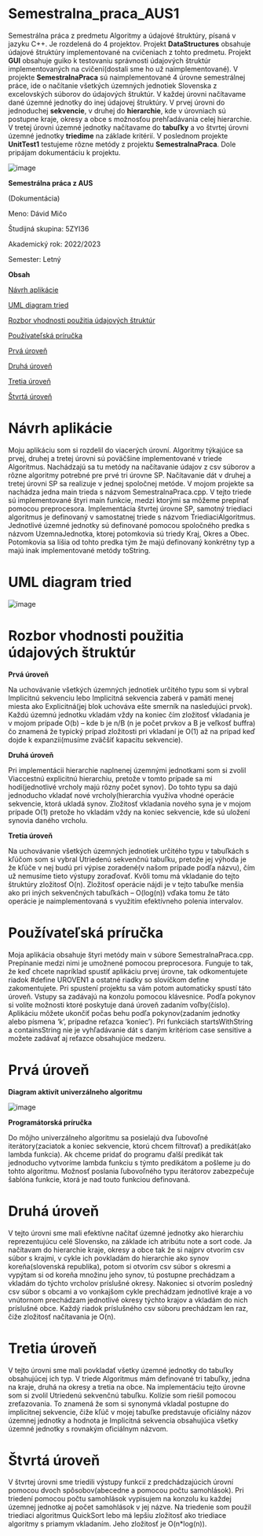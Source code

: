 # Semestralna_praca_AUS1

Semestrálna práca z predmetu Algoritmy a údajové štruktúry, písaná v jazyku C++. Je rozdelená do 4 projektov. Projekt **DataStructures** obsahuje údajové štruktúry implementované na cvičeniach z tohto predmetu. Projekt **GUI** obsahuje guiko k testovaniu správnosti údajových štruktúr implementovaných na cvičení(dostali sme ho už naimplementované). V projekte **SemestralnaPraca** sú naimplementované 4 úrovne semestrálnej práce, ide o načítanie všetkých územných jednotiek Slovenska z excelovských súborov do údajových štruktúr. V každej úrovni načítavame dané územné jednotky do inej údajovej štruktúry. V prvej úrovni do jednoduchej **sekvencie**, v druhej do **hierarchie**, kde v úrovniach sú postupne kraje, okresy a obce s možnosťou prehľadávania celej hierarchie. V tretej úrovni územné jednotky načítavame do **tabuľky** a vo štvrtej úrovni územné jednotky **triedime** na základe kritérií. V poslednom projekte **UnitTest1** testujeme rôzne metódy z projektu **SemestralnaPraca**. Dole pripájam dokumentáciu k projektu.

![image](https://github.com/Davone2564/AUS_Semestralna_praca/assets/45235000/fbac71cf-f3b4-4b3d-b1f4-536ed6ca09be)

**Semestrálna práca z AUS**

(Dokumentácia)

Meno: Dávid Mičo

Študijná skupina: 5ZYI36

Akademický rok: 2022/2023

Semester: Letný

**Obsah**

[Návrh aplikácie](#návrh-aplikácie)

[UML diagram tried](#uml-diagram-tried)

[Rozbor vhodnosti použitia údajových štruktúr](#rozbor-vhodnosti-použitia-údajových-štruktúr)

[Používateľská príručka](#používateľská-príručka)

[Prvá úroveň](#prvá-úroveň)

[Druhá úroveň](#druhá-úroveň)

[Tretia úroveň](#tretia-úroveň)

[Štvrtá úroveň](#štvrtá-úroveň)

# Návrh aplikácie

Moju aplikáciu som si rozdelil do viacerých úrovní. Algoritmy týkajúce sa prvej, druhej a tretej úrovni sú poväčšine implementované v triede Algoritmus. Nachádzajú sa tu metódy na načítavanie údajov z csv súborov a rôzne algoritmy potrebné pre prvé tri úrovne SP. Načítavanie dát v druhej a tretej úrovni SP sa realizuje v jednej spoločnej metóde. V mojom projekte sa nachádza jedna main trieda s názvom SemestralnaPraca.cpp. V tejto triede sú implementované štyri main funkcie, medzi ktorými sa môžeme prepínať pomocou preprocesora. Implementácia štvrtej úrovne SP, samotný triediaci algoritmus je definovaný v samostatnej triede s názvom TriediaciAlgoritmus. Jednotlivé územné jednotky sú definované pomocou spoločného predka s názvom UzemnaJednotka, ktorej potomkovia sú triedy Kraj, Okres a Obec. Potomkovia sa líšia od tohto predka tým že majú definovaný konkrétny typ a majú inak implementované metódy toString.

# UML diagram tried

![image](https://github.com/Davone2564/AUS_Semestralna_praca/assets/45235000/2f393662-6281-47bb-a933-31be525bf301)

# Rozbor vhodnosti použitia údajových štruktúr

**Prvá úroveň**

Na uchovávanie všetkých územných jednotiek určitého typu som si vybral Implicitnú sekvenciu lebo Implicitná sekvencia zaberá v pamäti menej miesta ako Explicitná(jej blok uchováva ešte smerník na nasledujúci prvok). Každú územnú jednotku vkladám vždy na koniec čím zložitosť vkladania je v mojom prípade O(b) – kde b je n/B (n je počet prvkov a B je veľkosť buffra) čo znamená že typický prípad zložitosti pri vkladaní je O(1) až na prípad keď dojde k expanzii(musíme zväčšiť kapacitu sekvencie).

**Druhá úroveň**

Pri implementácii hierarchie naplnenej územnými jednotkami som si zvolil Viaccestnú explicitnú hierarchiu, pretože v tomto prípade sa mi hodí(jednotlivé vrcholy majú rôzny počet synov). Do tohto typu sa dajú jednoducho vkladať nové vrcholy(hierarchia využíva vhodné operácie sekvencie, ktorá ukladá synov. Zložitosť vkladania nového syna je v mojom prípade O(1) pretože ho vkladám vždy na koniec sekvencie, kde sú uložení synovia daného vrcholu.

**Tretia úroveň**

Na uchovávanie všetkých územných jednotiek určitého typu v tabuľkách s kľúčom som si vybral Utriedenú sekvenčnú tabuľku, pretože jej výhoda je že kľúče v nej budú pri výpise zoradené(v našom prípade podľa názvu), čím už nemusíme tieto výstupy zoraďovať. Kvôli tomu má vkladanie do tejto štruktúry zložitosť O(n). Zložitosť operácie nájdi je v tejto tabuľke menšia ako pri iných sekvenčných tabuľkách – O(log(n)) vďaka tomu že táto operácie je naimplementovaná s využitím efektívneho polenia intervalov.

# Používateľská príručka

Moja aplikácia obsahuje štyri metódy main v súbore SemestralnaPraca.cpp. Prepínanie medzi nimi je umožnené pomocou preprocesora. Funguje to tak, že keď chcete napríklad spustiť aplikáciu prvej úrovne, tak odkomentujete riadok \#define UROVEN1 a ostatné riadky so slovíčkom define zakomentujete. Pri spustení projektu sa vám potom automaticky spustí táto úroveň. Vstupy sa zadávajú na konzolu pomocou klávesnice. Podľa pokynov si volíte možnosti ktoré poskytuje daná úroveň zadaním voľby(číslo). Aplikáciu môžete ukončiť počas behu podľa pokynov(zadaním jednotky alebo písmena ‘k’, prípadne reťazca ‘koniec’). Pri funkciách startsWithString a containsString nie je vyhľadávanie dát s daným kritériom case sensitive a možete zadávať aj reťazce obsahujúce medzeru.

# Prvá úroveň

**Diagram aktivít univerzálneho algoritmu**

![image](https://github.com/Davone2564/AUS_Semestralna_praca/assets/45235000/54e95b78-0deb-46d1-9c53-a8877d6f9b5f)

**Programátorská príručka**

Do môjho univerzálneho algoritmu sa posielajú dva ľubovoľné iterátory(zaciatok a koniec sekvencie, ktorú chcem filtrovať) a predikát(ako lambda funkcia). Ak chceme pridať do programu ďalší predikát tak jednoducho vytvoríme lambda funkciu s týmto predikátom a pošleme ju do tohto algoritmu. Možnosť poslania ľubovoľného typu iterátorov zabezpečuje šablóna funkcie, ktorá je nad touto funkciou definovaná.

# Druhá úroveň

V tejto úrovni sme mali efektívne načítať územné jednotky ako hierarchiu reprezentujúcu celé Slovensko, na základe ich atribútu note a sort code. Ja načítavam do hierarchie kraje, okresy a obce tak že si najprv otvorím csv súbor s krajmi, v cykle ich povkladám do hierarchie ako synov koreňa(slovenská republika), potom si otvorím csv súbor s okresmi a vypýtam si od koreňa množinu jeho synov, tú postupne prechádzam a vkladám do týchto vrcholov príslušné okresy. Nakoniec si otvorím posledný csv súbor s obcami a vo vonkajšom cykle prechádzam jednotlivé kraje a vo vnútornom prechádzam jednotlivé okresy týchto krajov a vkladám do nich príslušné obce. Každý riadok príslušného csv súboru prechádzam len raz, čiže zložitosť načítavania je O(n).

# Tretia úroveň

V tejto úrovni sme mali povkladať všetky územné jednotky do tabuľky obsahujúcej ich typ. V triede Algoritmus mám definované tri tabuľky, jedna na kraje, druhá na okresy a tretia na obce. Na implementáciu tejto úrovne som si zvolil Utriedenú sekvenčnú tabuľku. Kolízie som riešil pomocou zreťazovania. To znamená že som si synonymá vkladal postupne do implicitnej sekvencie, čiže kľúč v mojej tabuľke predstavuje oficiálny názov územnej jednotky a hodnota je Implicitná sekvencia obsahujúca všetky územné jednotky s rovnakým oficiálnym názvom.

# Štvrtá úroveň

V štvrtej úrovni sme triedili výstupy funkcií z predchádzajúcich úrovní pomocou dvoch spôsobov(abecedne a pomocou počtu samohlások). Pri triedení pomocou počtu samohlások vypisujem na konzolu ku každej územnej jednotke aj počet samohlások v jej názve. Na triedenie som použil triediaci algoritmus QuickSort lebo má lepšiu zložitosť ako triediace algoritmy s priamym vkladaním. Jeho zložitosť je O(n\*log(n)).
